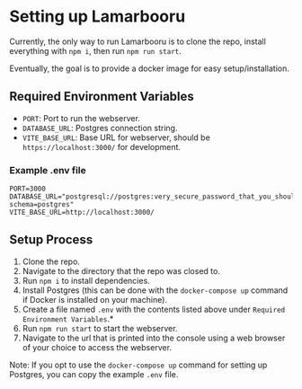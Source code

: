 # Setting up Lamarbooru

Currently, the only way to run Lamarbooru is to clone the repo, install everything with `npm i`, then run `npm run start`.

Eventually, the goal is to provide a docker image for easy setup/installation.

## Required Environment Variables

* `PORT`: Port to run the webserver.
* `DATABASE_URL`: Postgres connection string.
* `VITE_BASE_URL`: Base URL for webserver, should be `https://localhost:3000/` for development.


### Example .env file

```
PORT=3000
DATABASE_URL="postgresql://postgres:very_secure_password_that_you_should_probably_change@localhost:5432/postgres?schema=postgres"
VITE_BASE_URL=http://localhost:3000/
```

## Setup Process

1. Clone the repo.
2. Navigate to the directory that the repo was closed to.
3. Run `npm i` to install dependencies.
4. Install Postgres (this can be done with the `docker-compose up` command if Docker is installed on your machine).
5. Create a file named `.env` with the contents listed above under `Required Environment Variables`.*
6. Run `npm run start` to start the webserver.
7. Navigate to the url that is printed into the console using a web browser of your choice to access the webserver.

Note: If you opt to use the `docker-compose up` command for setting up Postgres, you can copy the example `.env` file.
